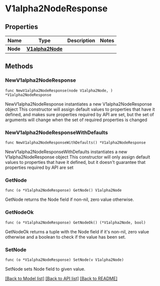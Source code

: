 # V1alpha2NodeResponse

## Properties

Name | Type | Description | Notes
------------ | ------------- | ------------- | -------------
**Node** | [**V1alpha2Node**](V1alpha2Node.md) |  | 

## Methods

### NewV1alpha2NodeResponse

`func NewV1alpha2NodeResponse(node V1alpha2Node, ) *V1alpha2NodeResponse`

NewV1alpha2NodeResponse instantiates a new V1alpha2NodeResponse object
This constructor will assign default values to properties that have it defined,
and makes sure properties required by API are set, but the set of arguments
will change when the set of required properties is changed

### NewV1alpha2NodeResponseWithDefaults

`func NewV1alpha2NodeResponseWithDefaults() *V1alpha2NodeResponse`

NewV1alpha2NodeResponseWithDefaults instantiates a new V1alpha2NodeResponse object
This constructor will only assign default values to properties that have it defined,
but it doesn't guarantee that properties required by API are set

### GetNode

`func (o *V1alpha2NodeResponse) GetNode() V1alpha2Node`

GetNode returns the Node field if non-nil, zero value otherwise.

### GetNodeOk

`func (o *V1alpha2NodeResponse) GetNodeOk() (*V1alpha2Node, bool)`

GetNodeOk returns a tuple with the Node field if it's non-nil, zero value otherwise
and a boolean to check if the value has been set.

### SetNode

`func (o *V1alpha2NodeResponse) SetNode(v V1alpha2Node)`

SetNode sets Node field to given value.



[[Back to Model list]](../README.md#documentation-for-models) [[Back to API list]](../README.md#documentation-for-api-endpoints) [[Back to README]](../README.md)


